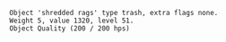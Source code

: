     Object 'shredded rags' type trash, extra flags none.
    Weight 5, value 1320, level 51.
    Object Quality (200 / 200 hps)
